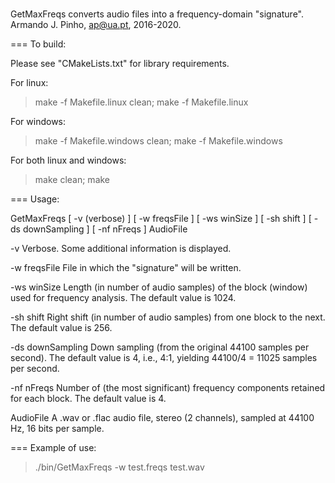 #
GetMaxFreqs converts audio files into a frequency-domain "signature".
Armando J. Pinho, ap@ua.pt, 2016-2020.

=== To build:

Please see "CMakeLists.txt" for library requirements.

For linux:
> make -f Makefile.linux clean; make -f Makefile.linux

For windows:
> make -f Makefile.windows clean; make -f Makefile.windows

For both linux and windows:
> make clean; make

=== Usage:

GetMaxFreqs [ -v (verbose) ]
            [ -w freqsFile ]
            [ -ws winSize ]
            [ -sh shift ]
            [ -ds downSampling ]
            [ -nf nFreqs ]
            AudioFile

-v
	Verbose. Some additional information is displayed.

-w freqsFile
    File in which the "signature" will be written.

-ws winSize
    Length (in number of audio samples) of the block (window) used for
    frequency analysis. The default value is 1024.

-sh shift
    Right shift (in number of audio samples) from one block to the next.
    The default value is 256.

-ds downSampling
    Down sampling (from the original 44100 samples per second). The default
    value is 4, i.e., 4:1, yielding 44100/4 = 11025 samples per second.

-nf nFreqs
    Number of (the most significant) frequency components retained for each
    block. The default value is 4.

AudioFile
    A .wav or .flac audio file, stereo (2 channels), sampled at 44100 Hz,
    16 bits per sample.

=== Example of use:

> ./bin/GetMaxFreqs -w test.freqs test.wav

